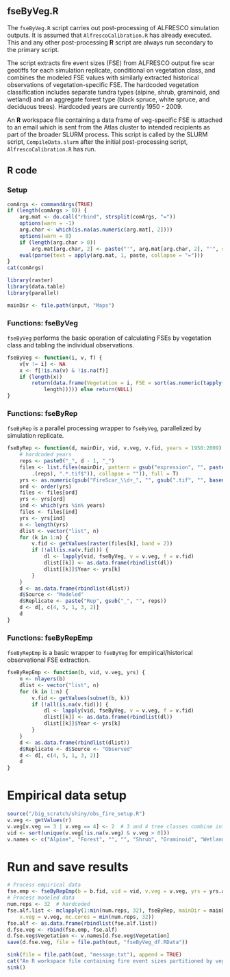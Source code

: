 


##
##
## fseByVeg.R

The `fseByVeg.R` script carries out post-processing of ALFRESCO simulation outputs.
It is assumed that `AlfrescoCalibration.R` has already executed. This and any other post-processing **R** script are always run secondary to the primary script.

The script extracts fire event sizes (FSE) from ALFRESCO output fire scar geotiffs for each simulation replicate,
conditional on vegetation class, and combines the modeled FSE values with similarly extracted historical observations of vegetation-specific FSE.
The hardcoded vegetation classification includes separate tundra types (alpine, shrub, graminoid, and wetland)
and an aggregate forest type (black spruce, white spruce, and deciduous trees).
Hardcoded years are currently 1950 - 2009.

An **R** workspace file containing a data frame of veg-specific FSE is attached to an email which is sent from the Atlas cluster to intended recipients as part of the broader SLURM process.
This script is called by the SLURM script, `CompileData.slurm` after the initial post-processing script, `AlfrescoCalibration.R` has run.

## R code

### Setup


```r
comArgs <- commandArgs(TRUE)
if (length(comArgs > 0)) {
    arg.mat <- do.call("rbind", strsplit(comArgs, "="))
    options(warn = -1)
    arg.char <- which(is.na(as.numeric(arg.mat[, 2])))
    options(warn = 0)
    if (length(arg.char > 0)) 
        arg.mat[arg.char, 2] <- paste("'", arg.mat[arg.char, 2], "'", sep = "")
    eval(parse(text = apply(arg.mat, 1, paste, collapse = "=")))
}
cat(comArgs)

library(raster)
library(data.table)
library(parallel)

mainDir <- file.path(input, "Maps")
```

### Functions: fseByVeg

`fseByVeg` performs the basic operation of calculating FSEs by vegetation class and tabling the individual observations.


```r
fseByVeg <- function(i, v, f) {
    v[v != i] <- NA
    x <- f[!is.na(v) & !is.na(f)]
    if (length(x)) 
        return(data.frame(Vegetation = i, FSE = sort(as.numeric(tapply(x, x, 
            length))))) else return(NULL)
}
```

### Functions: fseByRep

`fseByRep` is a parallel processing wrapper to `fseByVeg`, parallelized by simulation replicate.


```r
fseByRep <- function(d, mainDir, vid, v.veg, v.fid, years = 1950:2009) {
    # hardcoded years
    reps <- paste0("_", d - 1, "_")
    files <- list.files(mainDir, pattern = gsub("expression", "", paste(bquote(expression("^FireSc.*.", 
        .(reps), ".*.tif$")), collapse = "")), full = T)
    yrs <- as.numeric(gsub("FireScar_\\d+_", "", gsub(".tif", "", basename(files))))
    ord <- order(yrs)
    files <- files[ord]
    yrs <- yrs[ord]
    ind <- which(yrs %in% years)
    files <- files[ind]
    yrs <- yrs[ind]
    n <- length(yrs)
    dlist <- vector("list", n)
    for (k in 1:n) {
        v.fid <- getValues(raster(files[k], band = 2))
        if (!all(is.na(v.fid))) {
            dl <- lapply(vid, fseByVeg, v = v.veg, f = v.fid)
            dlist[[k]] <- as.data.frame(rbindlist(dl))
            dlist[[k]]$Year <- yrs[k]
        }
    }
    d <- as.data.frame(rbindlist(dlist))
    d$Source <- "Modeled"
    d$Replicate <- paste("Rep", gsub("_", "", reps))
    d <- d[, c(4, 5, 1, 3, 2)]
    d
}
```

### Functions: fseByRepEmp

`fseByRepEmp` is a basic wrapper to `fseByVeg` for empirical/historical observational FSE extraction.


```r
fseByRepEmp <- function(b, vid, v.veg, yrs) {
    n <- nlayers(b)
    dlist <- vector("list", n)
    for (k in 1:n) {
        v.fid <- getValues(subset(b, k))
        if (!all(is.na(v.fid))) {
            dl <- lapply(vid, fseByVeg, v = v.veg, f = v.fid)
            dlist[[k]] <- as.data.frame(rbindlist(dl))
            dlist[[k]]$Year <- yrs[k]
        }
    }
    d <- as.data.frame(rbindlist(dlist))
    d$Replicate <- d$Source <- "Observed"
    d <- d[, c(4, 5, 1, 3, 2)]
    d
}
```

# Empirical data setup


```r
source("/big_scratch/shiny/obs_fire_setup.R")
v.veg <- getValues(r)
v.veg[v.veg == 3 | v.veg == 4] <- 2  # 3 and 4 tree classes combine into class 2 to become 'forest', tundra types 1, 5, 6, and 7 remain as before
vid <- sort(unique(v.veg[!is.na(v.veg) & v.veg > 0]))
v.names <- c("Alpine", "Forest", "", "", "Shrub", "Graminoid", "Wetland")
```

# Run and save results


```r
# Process empirical data
fse.emp <- fseByRepEmp(b = b.fid, vid = vid, v.veg = v.veg, yrs = yrs.all)
# Process modeled data
num.reps <- 32  # hardcoded
fse.alf.list <- mclapply(1:min(num.reps, 32), fseByRep, mainDir = mainDir, vid = vid, 
    v.veg = v.veg, mc.cores = min(num.reps, 32))
fse.alf <- as.data.frame(rbindlist(fse.alf.list))
d.fse.veg <- rbind(fse.emp, fse.alf)
d.fse.veg$Vegetation <- v.names[d.fse.veg$Vegetation]
save(d.fse.veg, file = file.path(out, "fseByVeg_df.RData"))

sink(file = file.path(out, "message.txt"), append = TRUE)
cat("An R workspace file containing fire event sizes partitioned by vegetation class is attached.\n")
sink()
```
